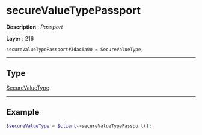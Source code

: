 # secureValueTypePassport

**Description** : *Passport*

**Layer** : 216

```tl
secureValueTypePassport#3dac6a00 = SecureValueType;
```

---

## Type

[SecureValueType](type/SecureValueType)

---

## Example

```php
$secureValueType = $client->secureValueTypePassport();
```